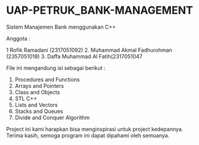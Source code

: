 # UAP-PETRUK_BANK-MANAGEMENT

Sistem Manajemen Bank menggunakan C++

Anggota :

1 Rofik Ramadani (2317051092)
2. Muhammad Akmal Fadhurohman (2357051018)
3. Daffa Muhammad Al Fatih(2317051047

File ini mengandung isi sebagai berikut :

1. Procedures and Functions
2. Arrays and Pointers
3. Class and Objects
4. STL C++
5. Lists and Vectors
6. Stacks and Queues
7. Divide and Conquer Algorithm

Project ini kami harapkan bisa menginspirasi untuk project kedepannya.
Terima kasih, semoga program ini dapat dipahami oleh semuanya.
